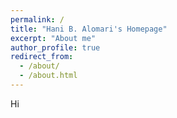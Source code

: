 ```yaml
---
permalink: /
title: "Hani B. Alomari's Homepage"
excerpt: "About me"
author_profile: true
redirect_from: 
  - /about/
  - /about.html
---
```


Hi



